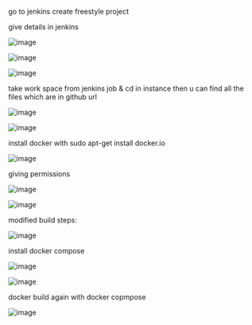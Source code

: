 
go to jenkins create freestyle project 

give details in jenkins

![image](https://user-images.githubusercontent.com/85178565/232262870-393b1603-53c0-4b7f-abe0-5cf741594b71.png)

![image](https://user-images.githubusercontent.com/85178565/232262984-6c756409-735b-46aa-9c73-830144ea1974.png)


![image](https://user-images.githubusercontent.com/85178565/232263150-4421c6ab-19a7-4389-8257-15e554f55ea1.png)

take work space from jenkins job & cd in instance then u can find all the files which are in github url

![image](https://user-images.githubusercontent.com/85178565/232263337-9631e0e1-9b75-4615-89ca-3a00ac254766.png)



![image](https://user-images.githubusercontent.com/85178565/232263538-8c5eff1b-eb39-44d7-90ab-0951186f05d5.png)


install docker with sudo apt-get install docker.io

![image](https://user-images.githubusercontent.com/85178565/232263752-3b6a61fb-f989-4fb3-9ee0-5270d9bdcabd.png)


giving permissions

![image](https://user-images.githubusercontent.com/85178565/232263849-0b2d9265-174a-4f09-a99a-8cc3b96f2f3b.png)

![image](https://user-images.githubusercontent.com/85178565/232264084-93df9eef-7449-4754-b980-8204e252eb35.png)


modified build steps:

![image](https://user-images.githubusercontent.com/85178565/232264176-09d11642-52e7-48ec-ba65-d4281c80872a.png)

install docker compose

![image](https://user-images.githubusercontent.com/85178565/232265405-7f682df5-0b53-4e80-b65e-b2ad70590ecc.png)


![image](https://user-images.githubusercontent.com/85178565/232266540-65a5c424-44c7-4083-b266-a63015ce9c0d.png)


docker build again with docker copmpose

![image](https://user-images.githubusercontent.com/85178565/232266716-ba6ba074-e1e2-43b1-81c6-93feeb56667d.png)



